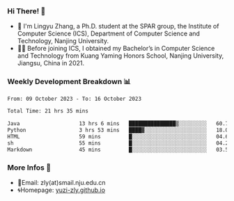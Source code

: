 ### Hi There! 👋 
- 🐳 I'm Lingyu Zhang, a Ph.D. student at the SPAR group, the Institute of Computer Science (ICS), Department of Computer Science and Technology, Nanjing University.
- 🧑‍🎓 Before joining ICS, I obtained my Bachelor’s in Computer Science and Technology from Kuang Yaming Honors School, Nanjing University, Jiangsu, China in 2021.

### Weekly Development Breakdown :bar_chart:

<!--START_SECTION:waka-->

```txt
From: 09 October 2023 - To: 16 October 2023

Total Time: 21 hrs 35 mins

Java                   13 hrs 6 mins   ███████████████▒░░░░░░░░░   60.75 %
Python                 3 hrs 53 mins   ████▓░░░░░░░░░░░░░░░░░░░░   18.02 %
HTML                   59 mins         █░░░░░░░░░░░░░░░░░░░░░░░░   04.63 %
sh                     55 mins         █░░░░░░░░░░░░░░░░░░░░░░░░   04.25 %
Markdown               45 mins         █░░░░░░░░░░░░░░░░░░░░░░░░   03.52 %
```

<!--END_SECTION:waka-->

<!--
### Github Contributions :octocat:

![](https://raw.githubusercontent.com/yuzi-zly/yuzi-zly/output/github-contribution-grid-snake.svg)              
-->

### More Infos 📖

- 📧Email: zly(at)smail.nju.edu.cn
- 🌀Homepage: [yuzi-zly.github.io](https://yuzi-zly.github.io/)
